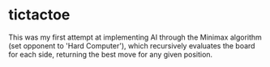 # tictactoe

This was my first attempt at implementing AI through the Minimax algorithm (set opponent to 'Hard Computer'), which recursively evaluates the board for each side, returning the best move for any given position.
